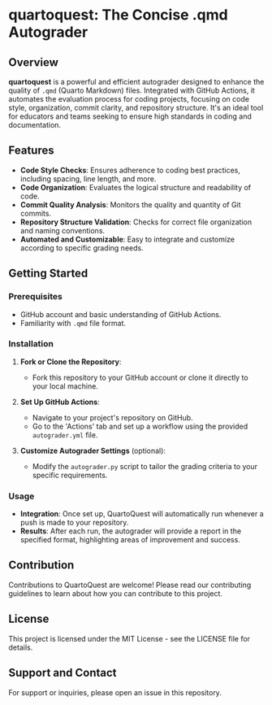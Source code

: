 # quartoquest: The Concise .qmd Autograder

## Overview
**quartoquest** is a powerful and efficient autograder designed to enhance the quality of `.qmd` (Quarto Markdown) files. Integrated with GitHub Actions, it automates the evaluation process for coding projects, focusing on code style, organization, commit clarity, and repository structure. It's an ideal tool for educators and teams seeking to ensure high standards in coding and documentation.

## Features
- **Code Style Checks**: Ensures adherence to coding best practices, including spacing, line length, and more.
- **Code Organization**: Evaluates the logical structure and readability of code.
- **Commit Quality Analysis**: Monitors the quality and quantity of Git commits.
- **Repository Structure Validation**: Checks for correct file organization and naming conventions.
- **Automated and Customizable**: Easy to integrate and customize according to specific grading needs.

## Getting Started
### Prerequisites
- GitHub account and basic understanding of GitHub Actions.
- Familiarity with `.qmd` file format.

### Installation
1. **Fork or Clone the Repository**: 
   - Fork this repository to your GitHub account or clone it directly to your local machine.

2. **Set Up GitHub Actions**:
   - Navigate to your project's repository on GitHub.
   - Go to the 'Actions' tab and set up a workflow using the provided `autograder.yml` file.

3. **Customize Autograder Settings** (optional):
   - Modify the `autograder.py` script to tailor the grading criteria to your specific requirements.

### Usage
- **Integration**: Once set up, QuartoQuest will automatically run whenever a push is made to your repository.
- **Results**: After each run, the autograder will provide a report in the specified format, highlighting areas of improvement and success.

## Contribution
Contributions to QuartoQuest are welcome! Please read our contributing guidelines to learn about how you can contribute to this project.

## License
This project is licensed under the MIT License - see the LICENSE file for details.

## Support and Contact
For support or inquiries, please open an issue in this repository.
